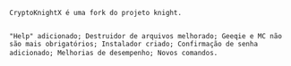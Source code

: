 <html>
<pre>
<code>CryptoKnightX é uma fork do projeto knight. <https://notabug.org/slackjeff/knight>

 "Help" adicionado;
 Destruidor de arquivos melhorado;
 Geeqie e MC não são mais obrigatórios;
 Instalador criado;
 Confirmação de senha adicionado;
 Melhorias de desempenho;
 Novos comandos.</code>
</pre>
<html>
